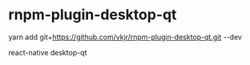 # rnpm-plugin-desktop-qt

yarn add git+https://github.com/vkjr/rnpm-plugin-desktop-qt.git --dev

react-native desktop-qt
